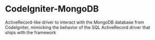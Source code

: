 CodeIgniter-MongoDB
===================

ActiveRecord-like driver to interact with the MongoDB database from CodeIgniter, mimicking the behavior of the SQL ActiveRecord driver that ships with the framework
